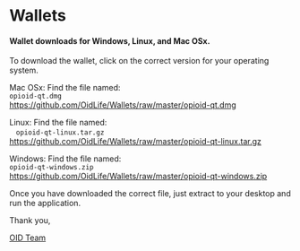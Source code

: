 # Wallets
#### Wallet downloads for Windows, Linux, and Mac OSx.

To download the wallet, click on the correct version for your operating system.

Mac OSx:
Find the file named:  
    ```opioid-qt.dmg```  
https://github.com/OidLife/Wallets/raw/master/opioid-qt.dmg


Linux:
Find the file named:  
    ```opioid-qt-linux.tar.gz```  
https://github.com/OidLife/Wallets/raw/master/opioid-qt-linux.tar.gz


Windows:
Find the file named:  
    ```opioid-qt-windows.zip```  
https://github.com/OidLife/Wallets/raw/master/opioid-qt-windows.zip


Once you have downloaded the correct file, just extract to your desktop and run the application.

Thank you,  

[OID Team](https://oid.life/)
